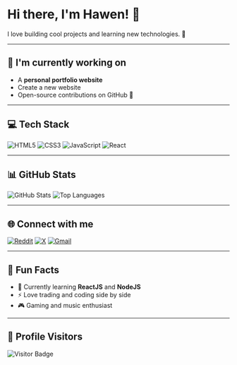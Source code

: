 # Hi there, I'm Hawen! 👋

I love building cool projects and learning new technologies. 🚀  

---

## 🔭 I'm currently working on
- A **personal portfolio website**  
- Create a new website
- Open-source contributions on GitHub 🌟  

---

## 💻 Tech Stack
![HTML5](https://img.shields.io/badge/HTML5-E34F26?style=flat&logo=html5&logoColor=white)
![CSS3](https://img.shields.io/badge/CSS3-1572B6?style=flat&logo=css3&logoColor=white)
![JavaScript](https://img.shields.io/badge/JavaScript-F7DF1E?style=flat&logo=javascript&logoColor=black)
![React](https://img.shields.io/badge/React-61DAFB?style=flat&logo=react&logoColor=black)

---

## 📊 GitHub Stats
![GitHub Stats](https://github-readme-stats.vercel.app/api?username=yourusername&show_icons=true&theme=dark)
![Top Languages](https://github-readme-stats.vercel.app/api/top-langs/?username=yourusername&layout=compact&theme=dark)

---

## 🌐 Connect with me
[![Reddit](https://img.shields.io/badge/Reddit-FF4500?style=flat&logo=reddit&logoColor=white)](https://www.reddit.com/user/Hawen74)
[![X](https://img.shields.io/badge/Twitter-1DA1F2?style=flat&logo=twitter&logoColor=white)]([https://x.com/Hawen145])
[![Gmail](https://img.shields.io/badge/Gmail-D14836?style=flat&logo=gmail&logoColor=white)](mailto:huylelns@gmail.com)

---

## 📝 Fun Facts
- 🌱 Currently learning **ReactJS** and **NodeJS**  
- ⚡ Love trading and coding side by side  
- 🎮 Gaming and music enthusiast  

---

## 👀 Profile Visitors
![Visitor Badge](https://visitor-badge.laobi.icu/badge?page_id=yourusername.yourusername)
